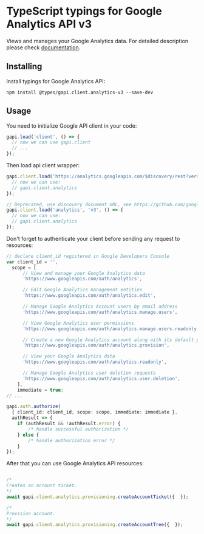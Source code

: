 # TypeScript typings for Google Analytics API v3

Views and manages your Google Analytics data.
For detailed description please check [documentation](https://developers.google.com/analytics/).

## Installing

Install typings for Google Analytics API:

```
npm install @types/gapi.client.analytics-v3 --save-dev
```

## Usage

You need to initialize Google API client in your code:

```typescript
gapi.load('client', () => {
  // now we can use gapi.client
  // ...
});
```

Then load api client wrapper:

```typescript
gapi.client.load('https://analytics.googleapis.com/$discovery/rest?version=v3', () => {
  // now we can use:
  // gapi.client.analytics
});
```

```typescript
// Deprecated, use discovery document URL, see https://github.com/google/google-api-javascript-client/blob/master/docs/reference.md#----gapiclientloadname----version----callback--
gapi.client.load('analytics', 'v3', () => {
  // now we can use:
  // gapi.client.analytics
});
```

Don't forget to authenticate your client before sending any request to resources:

```typescript
// declare client_id registered in Google Developers Console
var client_id = '',
  scope = [
      // View and manage your Google Analytics data
      'https://www.googleapis.com/auth/analytics',

      // Edit Google Analytics management entities
      'https://www.googleapis.com/auth/analytics.edit',

      // Manage Google Analytics Account users by email address
      'https://www.googleapis.com/auth/analytics.manage.users',

      // View Google Analytics user permissions
      'https://www.googleapis.com/auth/analytics.manage.users.readonly',

      // Create a new Google Analytics account along with its default property and view
      'https://www.googleapis.com/auth/analytics.provision',

      // View your Google Analytics data
      'https://www.googleapis.com/auth/analytics.readonly',

      // Manage Google Analytics user deletion requests
      'https://www.googleapis.com/auth/analytics.user.deletion',
    ],
    immediate = true;
// ...

gapi.auth.authorize(
  { client_id: client_id, scope: scope, immediate: immediate },
  authResult => {
    if (authResult && !authResult.error) {
        /* handle successful authorization */
    } else {
        /* handle authorization error */
    }
});
```

After that you can use Google Analytics API resources: <!-- TODO: make this work for multiple namespaces -->

```typescript

/*
Creates an account ticket.
*/
await gapi.client.analytics.provisioning.createAccountTicket({  });

/*
Provision account.
*/
await gapi.client.analytics.provisioning.createAccountTree({  });
```
